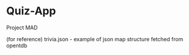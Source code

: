# Quiz-App
Project MAD

(for reference)
trivia.json - example of json map structure fetched from opentdb
